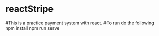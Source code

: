 # reactStripe
#This is a practice payment system with react.
#To run do the following
	npm install 
	npm run serve
